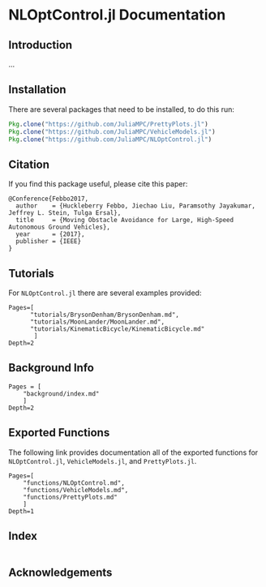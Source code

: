# NLOptControl.jl Documentation


## Introduction
...

## Installation

There are several packages that need to be installed, to do this run:
```julia
Pkg.clone("https://github.com/JuliaMPC/PrettyPlots.jl")
Pkg.clone("https://github.com/JuliaMPC/VehicleModels.jl")
Pkg.clone("https://github.com/JuliaMPC/NLOptControl.jl")
```

## Citation

If you find this package useful, please cite this paper:
```
@Conference{Febbo2017,
  author    = {Huckleberry Febbo, Jiechao Liu, Paramsothy Jayakumar, Jeffrey L. Stein, Tulga Ersal},
  title     = {Moving Obstacle Avoidance for Large, High-Speed Autonomous Ground Vehicles},
  year      = {2017},
  publisher = {IEEE}
}
```

## Tutorials

For `NLOptControl.jl` there are several examples provided:

```@contents
Pages=[
      "tutorials/BrysonDenham/BrysonDenham.md",
      "tutorials/MoonLander/MoonLander.md",
      "tutorials/KinematicBicycle/KinematicBicycle.md"
       ]
Depth=2
```

## Background Info

```@contents
Pages = [
    "background/index.md"
    ]
Depth=2
```

## Exported Functions

The following link provides documentation all of the exported functions for `NLOptControl.jl`, `VehicleModels.jl`, and `PrettyPlots.jl`.

```@contents
Pages=[
    "functions/NLOptControl.md",
    "functions/VehicleModels.md",
    "functions/PrettyPlots.md"
    ]
Depth=1
```


## Index

```@index
```

## Acknowledgements
